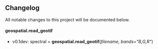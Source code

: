 ## Changelog

All notable changes to this project will be documented below.

#### geospatial.read_geotif

* v0.1dev: spectral = **geospatial.read_geotif**(*filename, bands="B,G,R"*)

